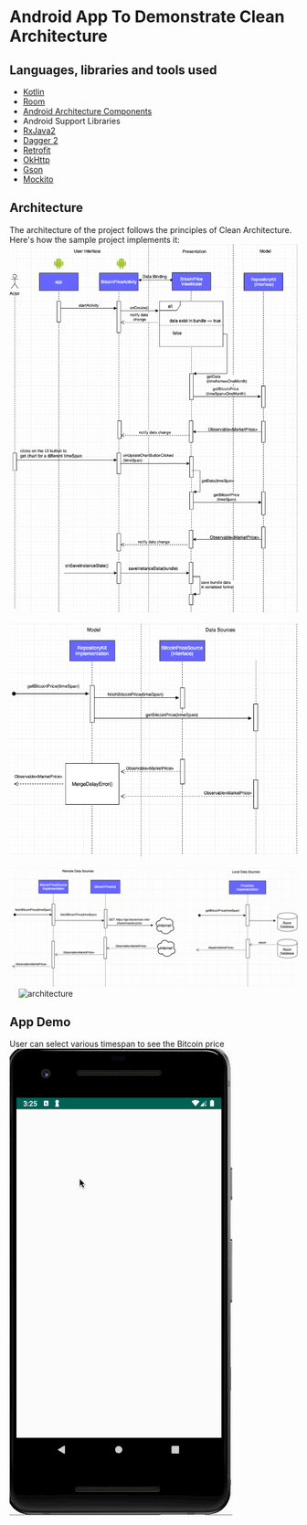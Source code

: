 # Android App To Demonstrate Clean Architecture


## Languages, libraries and tools used

* [Kotlin](https://kotlinlang.org/)
* [Room](https://developer.android.com/topic/libraries/architecture/room.html)
* [Android Architecture Components](https://developer.android.com/topic/libraries/architecture/index.html)
* Android Support Libraries
* [RxJava2](https://github.com/ReactiveX/RxJava/wiki/What's-different-in-2.0)
* [Dagger 2](https://github.com/google/dagger)
* [Retrofit](http://square.github.io/retrofit/)
* [OkHttp](http://square.github.io/okhttp/)
* [Gson](https://github.com/google/gson)
* [Mockito](http://site.mockito.org/)

## Architecture

The architecture of the project follows the principles of Clean Architecture. Here's how the sample project implements it:
![architecture](images/architecture_diagram_1.png)
&nbsp;
&nbsp;
![architecture](images/architecture_diagram_2.png)
&nbsp;
&nbsp;
![architecture](images/architecture_diagram_3.png)
&nbsp;
&nbsp;
![architecture](images/architecture_diagram_4.png)

## App Demo
User can select various timespan to see the Bitcoin price
![app demo](images/blockchain_app_demo.gif)
